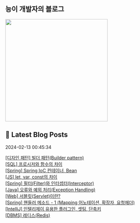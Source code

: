 
## 능이 개발자의 블로그
<a href=https://codinghan.tistory.com/><img src="https://tistory1.daumcdn.net/tistory/5180850/attach/5c7ec571e4a94f2d926efb474d114c39" width="320"></a>


## 📕 Latest Blog Posts

<p>2024-02-13 00:45:34</p><a href=https://codinghan.tistory.com/47>[디자인 패턴] 빌더 패턴(Builder pattern)</a></br><a href=https://codinghan.tistory.com/46>[SQL] 프로시저와 함수의 차이</a></br><a href=https://codinghan.tistory.com/45>[Spring] Spring IoC 컨테이너, Bean</a></br><a href=https://codinghan.tistory.com/44>[JS] let, var, const의 차이</a></br><a href=https://codinghan.tistory.com/35>[Spring] 필터(Filter)와 인터셉터(Interceptor)</a></br><a href=https://codinghan.tistory.com/42>[Java] 오류와 예외 처리(Exception Handling)</a></br><a href=https://codinghan.tistory.com/41>[Web] 서블릿(Servlet)이란?</a></br><a href=https://codinghan.tistory.com/36>[Spring] 핸들러 메소드 - 1 (Mapping 어노테이션, 확장자, 요청헤더)</a></br><a href=https://codinghan.tistory.com/34>[IntelliJ] 인텔리제이 유용한 플러그인, 셋팅, 단축키</a></br><a href=https://codinghan.tistory.com/32>[DBMS] 레디스(Redis)</a></br>